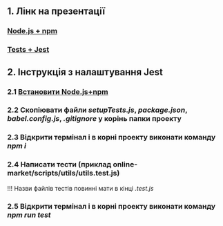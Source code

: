 ## 1. Лінк на презентації

### [Node.js + npm](https://docs.google.com/presentation/d/12yFbvs32iPJj90m5Y1otPL-khXrxD1IQvMn0hAbPZ3E/edit?usp=sharing)
### [Tests + Jest](https://docs.google.com/presentation/d/1LMh032V50kJedLU-HVOgGQmetItk2JfcGFGzSFEQLAM/edit?usp=sharing)

## 2. Інструкція з налаштування Jest
### 2.1 [Встановити Node.js+npm](https://nodejs.org/en/)
### 2.2 Скопіювати файли *setupTests.js*, *package.json*, *babel.config.js*, *.gitignore* у корінь папки проекту
### 2.3 Відкрити термінал і в корні проекту виконати команду *npm i*
### 2.4 Написати тести (приклад online-market/scripts/utils/utils.test.js)
!!! Назви файлів тестів повинні мати в кінці *.test.js*
### 2.5 Відкрити термінал і в корні проекту виконати команду *npm run test*
